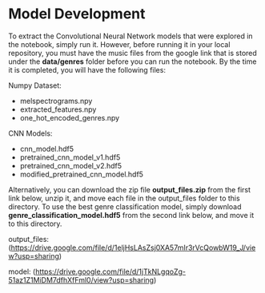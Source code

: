 # Model Development

To extract the Convolutional Neural Network models that were explored in the notebook, simply run it. However, before running it in your local repository, you must have the music files from the google link that is stored under the **data/genres** folder before you can run the notebook. By the time it is completed, you will have the following files:

Numpy Dataset:
 * melspectrograms.npy
 * extracted_features.npy
 * one_hot_encoded_genres.npy

CNN Models:
 * cnn_model.hdf5
 * pretrained_cnn_model_v1.hdf5
 * pretrained_cnn_model_v2.hdf5
 * modified_pretrained_cnn_model.hdf5

 Alternatively, you can download the zip file **output_files.zip** from the first link below, unzip it, and move each file in the output_files folder to this directory.
 To use the best genre classification model, simply download **genre_classification_model.hdf5** from the second link below, and move it to this directory.

 output_files: (https://drive.google.com/file/d/1eljHsLAsZsj0XA57mIr3rVcQowbW19_J/view?usp=sharing)
 
 model: (https://drive.google.com/file/d/1jTkNLgqoZg-51az1Z1MiDM7dfhXfFml0/view?usp=sharing)
